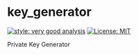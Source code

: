 # key_generator

[![style: very good analysis][very_good_analysis_badge]][very_good_analysis_link]
[![License: MIT][license_badge]][license_link]

Private Key Generator

[license_badge]: https://img.shields.io/badge/license-MIT-blue.svg
[license_link]: https://opensource.org/licenses/MIT
[very_good_analysis_badge]: https://img.shields.io/badge/style-very_good_analysis-B22C89.svg
[very_good_analysis_link]: https://pub.dev/packages/very_good_analysis